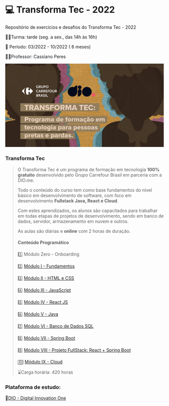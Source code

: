 # :computer: Transforma Tec - 2022

Repositório de exercícios e desafios do Transforma Tec - 2022

:man_student:Turma: tarde (seg. a sex., das 14h às 16h)

:book: Período: 03/2022 - 10/2022 ( 8 meses)

:man_teacher:Professor: Cassiano Peres

<img src = "transformatec.png">

### Transforma Tec

> O Transforma Tec é um programa de formação em tecnologia **100% gratuito** desenvolvido pelo Grupo Carrefour Brasil em parceria com a DIO.me.
>
> Todo o conteúdo do curso tem como base fundamentos do nível básico em desenvolvimento de software, com foco em desenvolvimento **Fullstack Java, React e Cloud**.
>
> Com estes aprendizados, os alunos são capacitados para trabalhar em todas etapas de projetos de desenvolvimento, sendo em banco de dados, servidor, armazenamento em nuvem e outros.
>
>  As aulas são diárias e **online** com 2 horas de duração. 
>
> #### Conteúdo Programático
>
> :one: Módulo Zero - Onboarding
>
> :two: [Módulo I - Fundamentos](https://github.com/isaias30silva/transformatec-dio/tree/master/exercicios/HTML)
>
> :three: [Módulo II - HTML e CSS](https://github.com/isaias30silva/transformatec-dio/tree/master/exercicios/HTML%20CSS)
>
> :four: [Módulo III - JavaScript](https://github.com/isaias30silva/transformatec-dio/tree/master/exercicios/JavaScript)
>
> :five: [Módulo IV - React JS](https://github.com/isaias30silva/transformatec-dio/tree/master/exercicios/ReactJS)
>
> :six: [Módulo V - Java](https://github.com/isaias30silva/transformatec-dio/tree/master/exercicios/Java)
>
> :seven: [Módulo VI - Banco de Dados SQL](https://github.com/isaias30silva/transformatec-dio/tree/master/exercicios/BD_SQL)
>
> :eight: [Módulo VII - Spring Boot](https://github.com/isaias30silva/transformatec-dio/tree/master/exercicios/SpringBoot)
>
> :nine: [Módulo VIII - Projeto FullStack: React + Spring Boot](https://github.com/isaias30silva/transformatec-dio/tree/master/exercicios/Projeto_Fullstack/aula123)
>
> :keycap_ten: [Módulo IX - Cloud](https://github.com/isaias30silva/transformatec-dio/tree/master/exercicios/Cloud)
>
>  :hourglass:Carga horária: 420 horas

### Plataforma de estudo:

:link:[DIO - Digital Innovation One](https://www.dio.me/)





